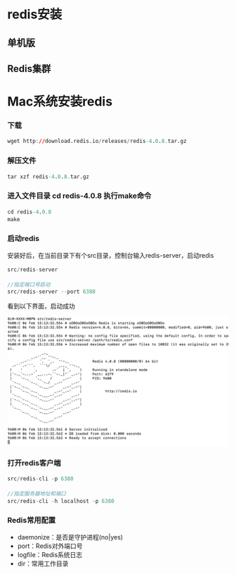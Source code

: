 # redis安装

## 单机版

## Redis集群

# Mac系统安装redis

### 下载 

```r
wget http://download.redis.io/releases/redis-4.0.8.tar.gz
```
### 解压文件

```r
tar xzf redis-4.0.8.tar.gz
```

### 进入文件目录 cd redis-4.0.8 执行make命令

```r
cd redis-4.0.8
make
```

### 启动redis

安装好后，在当前目录下有个src目录，控制台输入redis-server，启动redis

```javascript
src/redis-server

//指定端口号启动
src/redis-server --port 6380
```

看到以下界面，启动成功

![图片](img/redis_start.png)

### 打开redis客户端

```javascript
src/redis-cli -p 6380

//指定服务器地址和端口
src/redis-cli -h localhost -p 6380
```

### Redis常用配置

* daemonize：是否是守护进程(no|yes)
* port：Redis对外端口号
* logfile：Redis系统日志
* dir：常用工作目录
